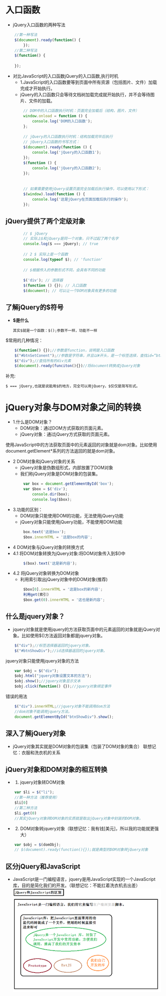 # 入口函数
- jQuery入口函数的两种写法
```javascript
    //第一种写法
    $(document).ready(function() {
        });
    //第二种写法
    $(function() {
        
    });
```
- 对比JavaScript的入口函数jQuery的入口函数,执行时机
    - 1.JavaScript的入口函数要等到页面中所有资源（包括图片、文件）加载完成才开始执行。
    - jQuery的入口函数只会等待文档树加载完成就开始执行，并不会等待图片、文件的加载。
```javascript
	    // DOM中的入口函数执行时机：页面完全加载后（结构，图片，文件）
		window.onload = function () {
			console.log('DOM的入口函数');
		};

		// jQuery的入口函数执行时机：结构加载完毕后执行
		// jQuery入口函数的书写方式：
		$(document).ready(function () {
			console.log('jQuery的入口函数1');
		});
		$(function () {
			console.log('jQuery的入口函数2');
		});


		// 如果需要使用jQuery设置页面完全加载后执行操作，可以使用以下形式：
		$(window).load(function () {
			console.log('这是jQuery在页面加载后执行的操作');
		});
```

## jQuery提供了两个定级对象
```javascript
        // $ jQuery
		// 实际上$和jQuery是同一个对象，只不过起了两个名字
		console.log($ === jQuery); // true

		// 2 $ 实际上是一个函数
		console.log(typeof $); // 'function'

		// $根据传入的参数形式不同，会具有不同的功能

		$('div'); // 选择器
		$(function () {}); // 入口函数
		$(document); // 可以让一个DOM对象具有更多的功能
```

## 了解jQuery的$符号

- **$是什么**

    `其实$就是一个函数：$();参数不一样，功能不一样`

$常用的几种情况：
```javascript
    $(function() {});//参数是function，说明是入口函数
    $("#btnSetConent");//参数是字符串，并且以#开头，是一个标签选择，查找id=“btnSetContent”的元素
    $("div");//查找所有的div元素
    $(document).ready(funciton(){})//将document转换成jQuery对象
```
补充:

`$ === jQuery,也就是说能用$的地方，完全可以用jQuery，$仅仅是简写形式。`

# jQuery对象与DOM对象之间的转换
- 1.什么是DOM对象？
	- DOM对象：通过DOM方式获取的页面元素。
	- jQuery对象：通过jQuery方式获取的页面元素。

使用JavaScript中的方法获取页面中的元素返回的对象就是dom对象。比如使用document.getElement*系列的方法返回的就是dom对象。


- 2 DOM对象和jQuery对象的关系
	- jQuery对象是伪数组形式，内部放置了DOM对象
	- 我们称jQuery对象是DOM对象的包装集。
```javascript
        var box = document.getElementById('box');
		var $box = $('div');
			console.dir(box);
			console.log($box);

```

- 3.功能的区别：
	- DOM对象只能使用DOM的功能，无法使用jQuery功能
	- jQuery对象只能使用jQuery功能，不能使用DOM功能
```javascript
        box.text('这是box');
		$box.innerHTML = '这是box的内容';
```

- 4 DOM对象与jQuery对象的转换方式
- 4.1 将DOM对象转换为jQuery对象:将DOM对象传入到$()中
```javascript
        $(box).text('这是新内容');
 ```
- 4.2 将jQuery对象转换为DOM对象
    - 利用索引取出jQuery对象中的DOM对象(推荐)
```javascript
        $box[0].innerHTML = '这是box的新内容';
        利用get(索引)
        $box.get(0).innerHTML = '这也是新内容';
 ```


## 什么是jquery对象？

- jquery对象就是使用jquery的方法获取页面中的元素返回的对象就是jQuery对象。比如使用$()方法返回对象都是jquery对象。
```javascript
    $("div");//标签选择器返回的jquery对象。
    $("#btnShowDiv");//id选择器返回的jquery对象。
```
jquery对象只能使用jquery对象的方法
```javascript
    var $obj = $("div");
    $obj.html("jquery对象设置文本的方法");
    $obj.show();//jquery对象显示文本
    $obj.click(function() {});//jquery对象绑定事件
```
错误的用法
```javascript
    $("div").innerHTML;//jquery对象不能调用dom方法
    //dom对象不能调用jquery方法。
    document.getElementById("btnShowDiv").show();
```

## 深入了解jQuery对象

- jQuery对象其实就是DOM对象的包装集（包装了DOM对象的集合）
  联想记忆：衣服和洗衣机的关系

## jQuery对象和DOM对象的相互转换
- 1. jquery对象转DOM对象
```javascript
    var $li = $("li");
    //第一种方法（推荐使用）
    $li[0]
    //第二种方法
    $li.get(0)
    //其实jQuery对象转DOM对象的实质就是取出jQuery对象中封装的DOM对象。
```

- 2. DOM对象转jquery对象（联想记忆：我有钱[美元]，所以我的功能就更强大）
```javascript
    var $obj = $(domObj);
    // $(document).ready(function(){});就是典型的DOM对象转jQuery对象
```

## 区分jQuery和JavaScript
- JavaScript是一门编程语言，jquery是用JavaScript实现的一个JavaScript库，目的是简化我们的开发。（联想记忆：不能扛着洗衣机去出差）
  ![](../media/7.png)